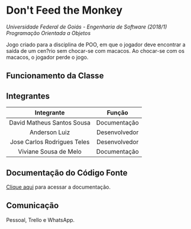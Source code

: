 # Don't Feed the Monkey

*Universidade Federal de Goiás - Engenharia de Software (2018/1)*   
*Programação Orientada a Objetos*   

Jogo criado para a disciplina de POO, em que o jogador deve encontrar a saída de um cen?rio sem chocar-se com macacos. Ao chocar-se com os macacos, o jogador perde o jogo. 



## Funcionamento da Classe



## Integrantes

| Integrante | Função |
|:-:|:-:|
 David Matheus Santos Sousa | Documentação |
Anderson Luiz | Desenvolvedor |
Jose Carlos Rodrigues Teles | Desenvolvedor | 
 Viviane Sousa de Melo | Documentação | 
 
 ## Documentação do Código Fonte
 [Clique aqui](https://mssdavid.github.io/integrador/) para acessar a documentação.
 
 ## Comunicação 
 Pessoal, Trello e WhatsApp.
